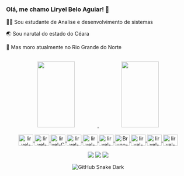 ### Olá, me chamo Liryel Belo Aguiar! 👋

👩‍💻  Sou estudante de Analise e desenvolvimento de sistemas 

🌏  Sou narutal do estado do Céara 

🚩  Mas moro atualmente no Rio Grande do Norte 

</br>
<div align="center">
  <a href="https://github.com/liryelbeloaguiar">
  <img width="45%" height="180" src="https://github-readme-stats.vercel.app/api?username=liryelbeloaguiar&show_icons=true&include_all_commits=true&theme=dark&hide_border=true"/>
  <img width="45%" height="180" src="https://github-readme-stats.vercel.app/api/top-langs/?username=liryelbeloaguiar&layout=compact&theme=dark&hide_border=true"/>
</div>

<div align="center" style="display: inline_block"><br>

  <img align="center" alt="liryel-Js" height="30" width="40" src="https://cdn.jsdelivr.net/gh/devicons/devicon/icons/javascript/javascript-original.svg">
  <img align="center" alt="liryel-kotlin" height="30" width="40" src="https://cdn.jsdelivr.net/gh/devicons/devicon/icons/kotlin/kotlin-original.svg">
  <img align="center" alt="liryel-C" height="30" width="40" src="https://cdn.jsdelivr.net/gh/devicons/devicon/icons/c/c-original.svg">
  <img align="center" alt="liryel-Java" height="30" width="40" src="https://cdn.jsdelivr.net/gh/devicons/devicon/icons/java/java-original-wordmark.svg">
  <img align="center" alt="liryel-Python" height="30" width="40" src="https://cdn.jsdelivr.net/gh/devicons/devicon/icons/python/python-original.svg">
  <img align="center" alt="liryel-Cpp" height="30" width="40" src="https://cdn.jsdelivr.net/gh/devicons/devicon/icons/cplusplus/cplusplus-line.svg">
  <img align="center" alt="Bruno-MYsql" height="30" width="40" src="https://cdn.jsdelivr.net/gh/devicons/devicon/icons/mysql/mysql-original-wordmark.svg">
  <img align="center" alt="liryel-PsAdmin" height="30" width="40" src="https://cdn.jsdelivr.net/gh/devicons/devicon/icons/postgresql/postgresql-original-wordmark.svg">
  <img align="center" alt="liryel-HTML" height="30" width="40" src="https://cdn.jsdelivr.net/gh/devicons/devicon/icons/html5/html5-original.svg">
  <img align="center" alt="liryel-CSS" height="30" width="40" src="https://cdn.jsdelivr.net/gh/devicons/devicon/icons/css3/css3-original.svg">

</div>  
</br>
  <div align="center"> 
  <a href="https://www.instagram.com/liryel_/" target="_blank"><img src="https://img.shields.io/badge/-Instagram-%23E4405F?style=for-the-badge&logo=instagram&logoColor=white" target="_blank"></a>
  <a href = "liryel.belo.702@ufrn.edu.br"><img src="https://img.shields.io/badge/-Gmail-%23333?style=for-the-badge&logo=gmail&logoColor=white" target="_blank"></a>
  <a href="https://www.linkedin.com/in/liryel-belo-216758188/" target="_blank"><img src="https://img.shields.io/badge/-LinkedIn-%230077B5?style=for-the-badge&logo=linkedin&logoColor=white" target="_blank"></a> 
 
  ![GitHub Snake Dark](https://github.com/liryelbeloaguiar/liryelbeloaguiar/blob/output/github-contribution-grid-snake.svg)

      
</div>

